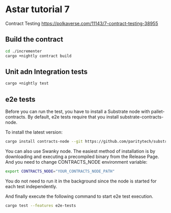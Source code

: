 # Astar tutorial 7

Contract Testing
https://polkaverse.com/11143/7-contract-testing-38955


## Build the contract ###
```bash
cd ./incrementer
cargo +nightly contract build
```

## Unit adn Integration tests  ###
```bash
cargo +nightly test
```


## e2e tests  ###
Before you can run the test, you have to install a Substrate node with pallet-contracts. By default, e2e tests require that you install substrate-contracts-node.

To install the latest version:
```bash
cargo install contracts-node --git https://github.com/paritytech/substrate-contracts-node.git
```
You can also use Swanky node. The easiest method of installation is by downloading and executing a precompiled binary from the Release Page.
And you need to change CONTRACTS_NODE environment variable:
```bash
export CONTRACTS_NODE="YOUR_CONTRACTS_NODE_PATH"
```
You do not need to run it in the background since the node is started for each test independently.

And finally execute the following command to start e2e test execution.

```bash
cargo test --features e2e-tests
```